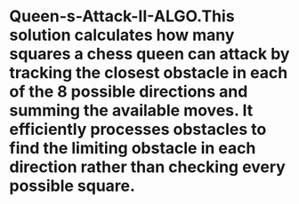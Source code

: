# Queen-s-Attack-II-ALGO.This solution calculates how many squares a chess queen can attack by tracking the closest obstacle in each of the 8 possible directions and summing the available moves. It efficiently processes obstacles to find the limiting obstacle in each direction rather than checking every possible square.
